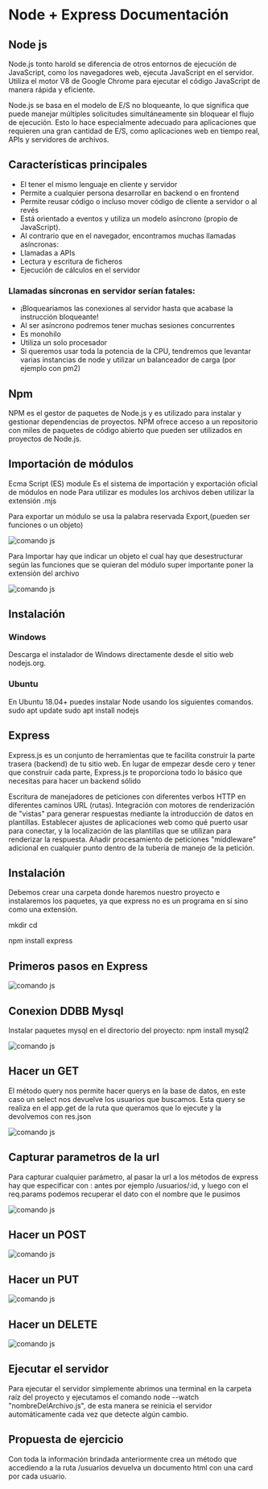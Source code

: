 ﻿# Node + Express Documentación

## Node js

Node.js tonto harold se diferencia de otros entornos de ejecución de JavaScript, como los navegadores web, ejecuta JavaScript en el servidor. Utiliza el motor V8 de Google Chrome para ejecutar el código JavaScript de manera rápida y eficiente.

Node.js se basa en el modelo de E/S no bloqueante, lo que significa que puede manejar múltiples solicitudes simultáneamente sin bloquear el flujo de ejecución. Esto lo hace especialmente adecuado para aplicaciones que requieren una gran cantidad de E/S, como aplicaciones web en tiempo real, APIs y servidores de archivos.

## Características principales
- El tener el mismo lenguaje en cliente y servidor 
- Permite a cualquier persona desarrollar en backend o en frontend 
- Permite reusar código o incluso mover código de cliente a servidor o al revés 
- Está orientado a eventos y utiliza un modelo asíncrono (propio de JavaScript). 
- Al contrario que en el navegador, encontramos muchas llamadas asíncronas: 
- Llamadas a APIs 
- Lectura y escritura de ficheros 
- Ejecución de cálculos en el servidor
### Llamadas síncronas en servidor serían fatales: 
- ¡Bloqueariamos las conexiones al servidor hasta que acabase la instrucción bloqueante! 
- Al ser asíncrono podremos tener muchas sesiones concurrentes 
- Es monohilo 
- Utiliza un solo procesador 
- Si queremos usar toda la potencia de la CPU, tendremos que levantar varias instancias de node y utilizar un balanceador de carga (por ejemplo con pm2)

## Npm
NPM es el gestor de paquetes de Node.js y es utilizado para instalar y gestionar dependencias de proyectos. NPM ofrece acceso a un repositorio con miles de paquetes de código abierto que pueden ser utilizados en proyectos de Node.js.

## Importación de módulos
Ecma Script (ES) module
Es el sistema de importación y exportación oficial de módulos en node
Para utilizar es modules los archivos deben utilizar la extensión .mjs

Para exportar un módulo se usa la palabra reservada Export,(pueden ser funciones o un objeto)

![comando js](img/1.png)

Para Importar hay que indicar un objeto el cual hay que desestructurar según las funciones que se quieran del módulo super importante poner la extensión del archivo

![comando js](img/2.png)

## Instalación
### Windows
Descarga el instalador de Windows directamente desde el sitio web nodejs.org.
### Ubuntu
En Ubuntu 18.04+ puedes instalar Node usando los siguientes comandos. 
sudo apt update 
sudo apt install nodejs
## Express
Express.js es un conjunto de herramientas que te facilita construir la parte trasera (backend) de tu sitio web. En lugar de empezar desde cero y tener que construir cada parte, Express.js te proporciona todo lo básico que necesitas para hacer un backend sólido

Escritura de manejadores de peticiones con diferentes verbos HTTP en diferentes caminos URL (rutas).
Integración con motores de renderización de "vistas" para generar respuestas mediante la introducción de datos en plantillas.
Establecer ajustes de aplicaciones web como qué puerto usar para conectar, y la localización de las plantillas que se utilizan para renderizar la respuesta.
Añadir procesamiento de peticiones "middleware" adicional en cualquier punto dentro de la tubería de manejo de la petición.

## Instalación
Debemos crear una carpeta donde haremos nuestro proyecto e instalaremos los paquetes, ya que express no es un programa en sí sino como una extensión.


mkdir <nombre de la carpeta>
cd <nombre de la carpeta>

npm install express

## Primeros pasos en Express    

![comando js](img/3.png)

## Conexion DDBB Mysql
Instalar paquetes mysql en el directorio del proyecto: npm install mysql2

![comando js](img/4.png)

## Hacer un GET
El método query nos permite hacer querys en la base de datos, en este caso un select nos devuelve los usuarios que buscamos. Esta query se realiza en el app.get de la ruta que queramos que lo ejecute y la devolvemos con res.json

![comando js](img/5.png)

## Capturar parametros de la url
Para capturar cualquier parámetro, al pasar la url a los métodos de express hay que especificar con : antes por ejemplo /usuarios/:id, y luego con el req.params podemos recuperar el dato con el nombre que le pusimos

![comando js](img/6.png)   

## Hacer un POST

![comando js](img/7.png)

## Hacer un PUT

![comando js](img/8.png)

## Hacer un DELETE

![comando js](img/9.png)

## Ejecutar el servidor
Para ejecutar el servidor simplemente abrimos una terminal en la carpeta raíz del proyecto y ejecutamos el comando node --watch "nombreDelArchivo.js", de esta manera se reinicia el servidor automáticamente cada vez que detecte algún cambio.

## Propuesta de ejercicio
Con toda la información brindada anteriormente crea un método que accediendo a la ruta /usuarios devuelva un documento html con una card por cada usuario.

